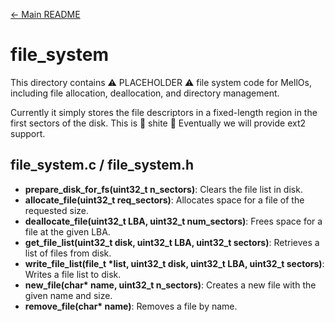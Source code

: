 [← Main README](../README.md)

# file_system

This directory contains :warning: PLACEHOLDER :warning: file system code for MellOs, including file allocation, deallocation, and directory management. 

Currently it simply stores the file descriptors in a fixed-length region in the first sectors of the disk. This is :shit: shite :shit: Eventually we will provide ext2 support.


## file_system.c / file_system.h
- **prepare_disk_for_fs(uint32_t n_sectors)**: Clears the file list in disk.
- **allocate_file(uint32_t req_sectors)**: Allocates space for a file of the requested size.
- **deallocate_file(uint32_t LBA, uint32_t num_sectors)**: Frees space for a file at the given LBA.
- **get_file_list(uint32_t disk, uint32_t LBA, uint32_t sectors)**: Retrieves a list of files from disk.
- **write_file_list(file_t \*list, uint32_t disk, uint32_t LBA, uint32_t sectors)**: Writes a file list to disk.
- **new_file(char\* name, uint32_t n_sectors)**: Creates a new file with the given name and size.
- **remove_file(char\* name)**: Removes a file by name.
